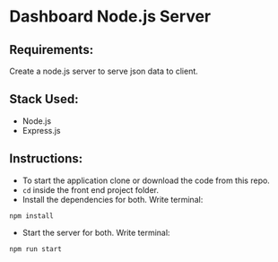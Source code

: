 # Dashboard Node.js Server

## Requirements:

Create a node.js server to serve json data to client.

## Stack Used:

-   Node.js
-   Express.js

## Instructions:

-   To start the application clone or download the code from this repo.
-   `cd` inside the front end project folder.
-   Install the dependencies for both. Write terminal:

```
npm install
```

-   Start the server for both. Write terminal:

```
npm run start
```
